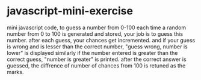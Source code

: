 # javascript-mini-exercise
mini javascript code, to guess a number from 0-100
each time a random number from 0 to 100 is generated and stored, your job is to guess this number.
after each guess, your chances get incremented. and if your guess is wrong and is lesser than the correct number, "guess wrong, number is lower" is displayed
similarly if the number entered is greater than the correct guess, "number is greater" is printed.
after the correct answer is guessed, the diffrence of number of chances from 100 is retuned as the marks.

